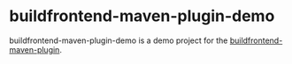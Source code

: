 buildfrontend-maven-plugin-demo
===============================

buildfrontend-maven-plugin-demo is a demo project for the [buildfrontend-maven-plugin](https://github.com/sdorra/buildfrontend-maven-plugin).
